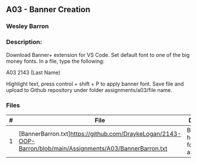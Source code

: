 ## A03 - Banner Creation
### Wesley Barron
### Description:

Download Banner+ extension for VS Code. Set default font to one of the big money fonts. In a file, type the following:

A03
2143
(Last Name)

Highlight text, press control + shift + P to apply banner font. Save file and upload to Github repository under folder assignments/a03/file name.

### Files

|   #   | File            | Description                                        |
| :---: | --------------- | -------------------------------------------------- |
|   1   | [BannerBarron.txt]https://github.com/DraykeLogan/2143-OOP-Barron/blob/main/Assignments/A03/BannerBarron.txt| Banner heading file for my assignments.

      
